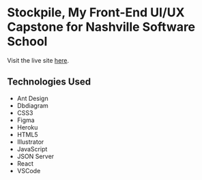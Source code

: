 # Stockpile, My Front-End UI/UX Capstone for Nashville Software School

Visit the live site [here](https://asgertler.githib.io/stockpile).

## Technologies Used

- Ant Design
- Dbdiagram
- CSS3
- Figma
- Heroku
- HTML5
- Illustrator
- JavaScript
- JSON Server
- React
- VSCode
